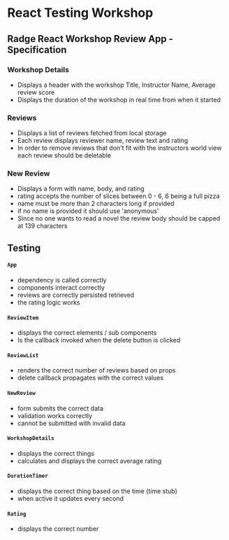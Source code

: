 # React Testing Workshop

## Radge React Workshop Review App - Specification

### Workshop Details
- Displays a header with the workshop Title, Instructor Name, Average review score
- Displays the duration of the workshop in real time from when it started

### Reviews
- Displays a list of reviews fetched from local storage
- Each review displays reviewer name, review text and rating
- In order to remove reviews that don't fit with the instructors world view each review 
should be deletable

### New Review
- Displays a form with name, body, and rating
- rating accepts the number of slices between 0 - 6, 6 being a full pizza
- name must be more than 2 characters long if provided
- if no name is provided it should use 'anonymous'
- Since no one wants to read a novel the review body should be capped at 139
  characters

## Testing

#### `App`

- dependency is called correctly
- components interact correctly
- reviews are correctly persisted retrieved
- the rating logic works

#### `ReviewItem`

- displays the correct elements / sub components
- Is the callback invoked when the delete button is clicked

#### `ReviewList`

- renders the correct number of reviews based on props
- delete callback propagates with the correct values

#### `NewReview`

- form submits the correct data
- validation works correctly
- cannot be submitted with invalid data

#### `WorkshopDetails`

- displays the correct things
- calculates and displays the correct average rating

#### `DurationTimer`

- displays the correct thing based on the time (time stub)
- when active it updates every second

#### `Rating`

- displays the correct number
